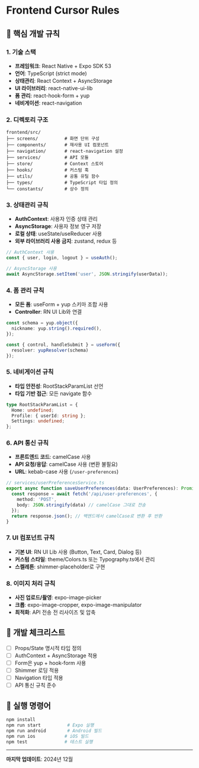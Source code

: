 # Frontend Cursor Rules

## 🎯 핵심 개발 규칙

### 1. 기술 스택
- **프레임워크**: React Native + Expo SDK 53
- **언어**: TypeScript (strict mode)
- **상태관리**: React Context + AsyncStorage
- **UI 라이브러리**: react-native-ui-lib
- **폼 관리**: react-hook-form + yup
- **네비게이션**: react-navigation

### 2. 디렉토리 구조
```
frontend/src/
├── screens/          # 화면 단위 구성
├── components/       # 재사용 UI 컴포넌트
├── navigation/       # react-navigation 설정
├── services/         # API 모듈
├── store/            # Context 스토어
├── hooks/            # 커스텀 훅
├── utils/            # 공통 유틸 함수
├── types/            # TypeScript 타입 정의
└── constants/        # 상수 정의
```

### 3. 상태관리 규칙
- **AuthContext**: 사용자 인증 상태 관리
- **AsyncStorage**: 사용자 정보 영구 저장
- **로컬 상태**: useState/useReducer 사용
- **외부 라이브러리 사용 금지**: zustand, redux 등

```typescript
// AuthContext 사용
const { user, login, logout } = useAuth();

// AsyncStorage 사용
await AsyncStorage.setItem('user', JSON.stringify(userData));
```

### 4. 폼 관리 규칙
- **모든 폼**: useForm + yup 스키마 조합 사용
- **Controller**: RN UI Lib와 연결

```typescript
const schema = yup.object({
  nickname: yup.string().required(),
});

const { control, handleSubmit } = useForm({
  resolver: yupResolver(schema)
});
```

### 5. 네비게이션 규칙
- **타입 안전성**: RootStackParamList 선언
- **타입 기반 접근**: 모든 navigate 함수

```typescript
type RootStackParamList = {
  Home: undefined;
  Profile: { userId: string };
  Settings: undefined;
};
```

### 6. API 통신 규칙
- **프론트엔드 코드**: camelCase 사용
- **API 요청/응답**: camelCase 사용 (변환 불필요)
- **URL**: kebab-case 사용 (`/user-preferences`)

```typescript
// services/userPreferencesService.ts
export async function saveUserPreferences(data: UserPreferences): Promise<void> {
  const response = await fetch('/api/user-preferences', {
    method: 'POST',
    body: JSON.stringify(data) // camelCase 그대로 전송
  });
  return response.json(); // 백엔드에서 camelCase로 변환 후 반환
}
```

### 7. UI 컴포넌트 규칙
- **기본 UI**: RN UI Lib 사용 (Button, Text, Card, Dialog 등)
- **커스텀 스타일**: theme/Colors.ts 또는 Typography.ts에서 관리
- **스켈레톤**: shimmer-placeholder로 구현

### 8. 이미지 처리 규칙
- **사진 업로드/촬영**: expo-image-picker
- **크롭**: expo-image-cropper, expo-image-manipulator
- **최적화**: API 전송 전 리사이즈 및 압축

## 🔧 개발 체크리스트

- [ ] Props/State 명시적 타입 정의
- [ ] AuthContext + AsyncStorage 적용
- [ ] Form은 yup + hook-form 사용
- [ ] Shimmer 로딩 적용
- [ ] Navigation 타입 적용
- [ ] API 통신 규칙 준수

## 🚀 실행 명령어

```bash
npm install
npm run start          # Expo 실행
npm run android        # Android 빌드
npm run ios           # iOS 빌드
npm test              # 테스트 실행
```

---

**마지막 업데이트**: 2024년 12월

